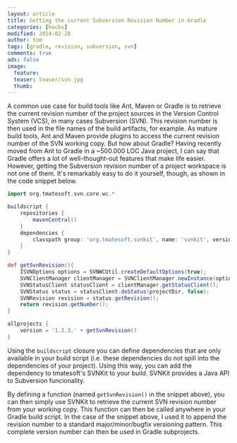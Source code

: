 ```yaml
---
layout: article
title: Getting the current Subversion Revision Number in Gradle
categories: [hacks]
modified: 2014-02-28
author: tom
tags: [gradle, revision, subversion, svn]
comments: true
ads: false
image:
  feature: 
  teaser: teaser/svn.jpg
  thumb:
---
```


A common use case for build tools like Ant, Maven or Gradle is to retrieve the current revision number of the project sources in the Version Control System (VCS), in many cases Subversion (SVN). This revision number is then used in the file names of the build artifacts, for example. As mature build tools, Ant and Maven provide plugins to access the current revision number of the SVN working copy. But how about Gradle?
Having recently moved from Ant to Gradle in a ~500.000 LOC Java project, I can say that Gradle offers a lot of well-thought-out features that make life easier. However, getting the Subversion revision number of a project workspace is not one of them. It's remarkably easy to do it yourself, though, as shown in the code snippet below.

```groovy
import org.tmatesoft.svn.core.wc.*

buildscript {
    repositories {
        mavenCentral()
    }
    dependencies {
        classpath group: 'org.tmatesoft.svnkit', name: 'svnkit', version: '1.7.11'
    }
}

def getSvnRevision(){
    ISVNOptions options = SVNWCUtil.createDefaultOptions(true);
    SVNClientManager clientManager = SVNClientManager.newInstance(options);
    SVNStatusClient statusClient = clientManager.getStatusClient();
    SVNStatus status = statusClient.doStatus(projectDir, false);
    SVNRevision revision = status.getRevision();
    return revision.getNumber();
}

allprojects {
    version = '1.2.3.' + getSvnRevision()
}
```

Using the `buildscript` closure you can define dependencies that are only available in your build script (i.e. these dependencies do not spill into the dependencies of your project). Using this way, you can add the dependency to tmatesoft's SVNKit to your build. SVNKit provides a Java API to Subversion funcionality.

By defining a function (named `getSvnRevision()` in the snippet above), you can then simply use SVNKit to retrieve the current SVN revision number from your working copy. This function can then be called anywhere in your Gradle build script. In the case of the snippet above, I used it to append the revision number to a standard major/minor/bugfix versioning pattern. This complete version number can then be used in Gradle subprojects.
